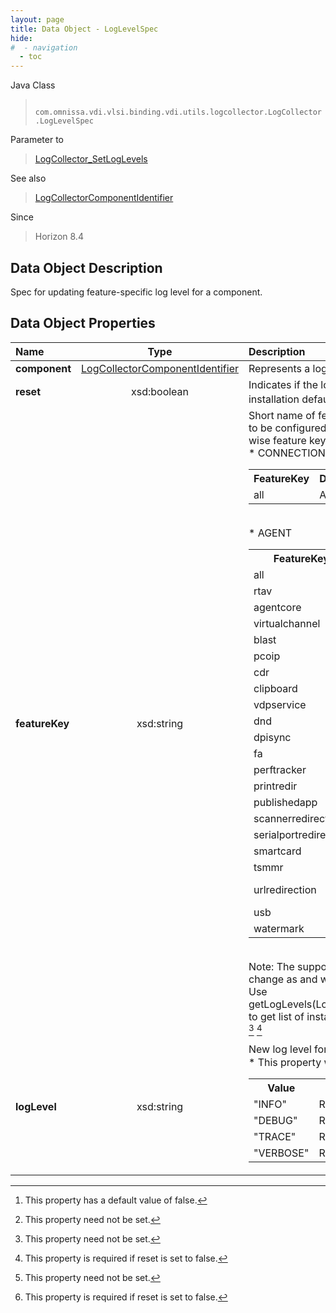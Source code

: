 ```yaml
---
layout: page
title: Data Object - LogLevelSpec
hide:
#  - navigation
  - toc
---
```






Java Class
> ` com.omnissa.vdi.vlsi.binding.vdi.utils.logcollector.LogCollector.LogLevelSpec`

Parameter to
> [LogCollector_SetLogLevels](vdi.utils.logcollector.LogCollector.md#setLogLevels)

See also
> [LogCollectorComponentIdentifier](vdi.utils.logcollector.LogCollector.LogCollectorComponentIdentifier.md)

Since
> Horizon 8.4


## Data Object Description

Spec for updating feature-specific log level for a component.

## Data Object Properties

 Name | Type | Description
:---|:---:|:---
**component**| [LogCollectorComponentIdentifier](vdi.utils.logcollector.LogCollector.LogCollectorComponentIdentifier.md)|  Represents a log component ID
**reset**|  xsd:boolean|  Indicates if the log level need to be reset to installation default. [^5] [^1]
**featureKey**|  xsd:string|  Short name of feature for which log level needs to be configured. Following is the component wise feature keys supported, currently. <br>* CONNECTION SERVER<br><table><tr><th>FeatureKey</th><th>Description</th></tr><tr><td>all</td><td>All Features</td></tr></table><br>* AGENT<br><table><tr><th>FeatureKey</th><th>Description</th></tr><tr><td>all</td><td>All Features</td></tr><tr><td>rtav</td><td>Real Time Audio Video</td></tr><tr><td>agentcore</td><td>Agent Core features</td></tr><tr><td>virtualchannel</td><td>Virtual Channel</td></tr><tr><td>blast</td><td>Blast</td></tr><tr><td>pcoip</td><td>PCOIP</td></tr><tr><td>cdr</td><td>Client Drive Redirection</td></tr><tr><td>clipboard</td><td>Clipboard Redirection</td></tr><tr><td>vdpservice</td><td>VDP Service</td></tr><tr><td>dnd</td><td>Drag and Drop</td></tr><tr><td>dpisync</td><td>DPI Synchronization</td></tr><tr><td>fa</td><td>File Type Association</td></tr><tr><td>perftracker</td><td>Performance Tracker</td></tr><tr><td>printredir</td><td>Printer Redirection</td></tr><tr><td>publishedapp</td><td>Published Applications</td></tr><tr><td>scannerredirection</td><td>Scanner Redirection</td></tr><tr><td>serialportredirection</td><td>Serial Port Redirection</td></tr><tr><td>smartcard</td><td>Smart Card Redirection</td></tr><tr><td>tsmmr</td><td>Multimedia Redirection</td></tr><tr><td>urlredirection</td><td>URL Content Redirection</td></tr><tr><td>usb</td><td>USB Redirection</td></tr><tr><td>watermark</td><td>Watermark</td></tr></table><br>Note: The supported feature list is subject to change as and when new features get added. Use getLogLevels(LogCollectorComponentIdentifier) to get list of installed features and its log levels. [^1] [^158]
**logLevel**|  xsd:string|  New log level for the provided feature. [^1] [^158] <br>* This property will be one of:<br><table><tr><th>Value</th><th>Description</th></tr><tr><td>"INFO"</td><td>Represents INFO log level.</td></tr><tr><td>"DEBUG"</td><td>Represents DEBUG log level.</td></tr><tr><td>"TRACE"</td><td>Represents TRACE log level.</td></tr><tr><td>"VERBOSE"</td><td>Represents VERBOSE log level.</td></tr></table>


 


[^1]: This property need not be set.
[^5]: This property has a default value of false.
[^158]: This property is required if reset is set to false.